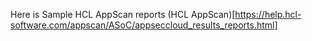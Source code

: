 Here is Sample HCL AppScan reports (HCL AppScan)[https://help.hcl-software.com/appscan/ASoC/appseccloud_results_reports.html]
